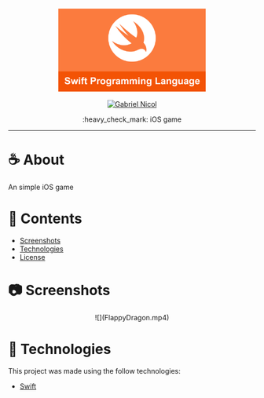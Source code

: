 
         
<p align="center">
   <img src="https://github.com/moraesnicol/tinder_iOS/blob/main/swift.png" alt="swift" width="300"/>
</p>

<p align="center">
   <a href="https://www.linkedin.com/in/moraesnicol/">
      <img alt="Gabriel Nicol" src="https://img.shields.io/badge/linkedin-%230077B5.svg?&style=for-the-badge&logo=linkedin&logoColor=white" />
   </a>
 
</p>

<p align="center">
  :heavy_check_mark: iOS game
</p>

<hr />


# :coffee: About

An simple iOS game

# 📌 Contents

* [Screenshots](#camera-screenshot)
* [Technologies](#rocket-technologies)
* [License](#page_facing_up-license)

# :camera: Screenshots
<div align="center">
   ![](FlappyDragon.mp4)
</div>


# :rocket: Technologies
This project was made using the follow technologies:

* [Swift](https://swift.org/)
